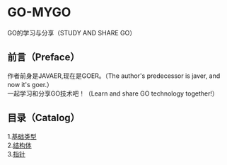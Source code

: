 # GO-MYGO
GO的学习与分享（STUDY AND SHARE GO）</br>
## 前言（Preface）
作者前身是JAVAER,现在是GOER。（The author's predecessor is javer, and now it's goer.）</br>
一起学习和分享GO技术吧！（Learn and share GO technology together!）</br>
## 目录（Catalog）
1.[基础类型](https://github.com/EvenBoom/GO-MYGO/tree/master/base-type)</br>
2.[结构体](https://github.com/EvenBoom/GO-MYGO/tree/master/struct)</br>
3.[指针](https://github.com/EvenBoom/GO-MYGO/tree/master/pointer)</br>
